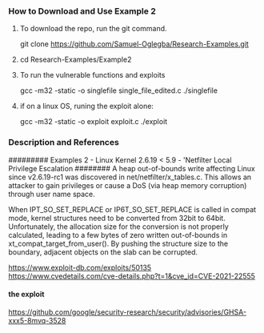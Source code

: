 ### How to Download and Use Example 2
1. To download the repo, run the git command.

   git clone https://github.com/Samuel-Oglegba/Research-Examples.git

2. cd Research-Examples/Example2

3. To run the vulnerable functions and exploits

   gcc -m32 -static -o singlefile single_file_edited.c
    ./singlefile

4. if on a linux OS, runing the exploit alone:

    gcc -m32 -static -o exploit exploit.c
     ./exploit


### Description and References 
######### Examples 2 - Linux Kernel 2.6.19 < 5.9 - 'Netfilter Local Privilege Escalation ########
A heap out-of-bounds write affecting Linux since v2.6.19-rc1 was discovered in net/netfilter/x_tables.c. This allows an attacker to gain privileges or cause a DoS (via heap memory corruption) through user name space.

When IPT_SO_SET_REPLACE or IP6T_SO_SET_REPLACE is called in compat mode, kernel structures need to be converted from 32bit to 64bit. Unfortunately, the allocation size for the conversion is not properly calculated, leading to a few bytes of zero written out-of-bounds in xt_compat_target_from_user(). By pushing the structure size to the boundary, adjacent objects on the slab can be corrupted.

https://www.exploit-db.com/exploits/50135
https://www.cvedetails.com/cve-details.php?t=1&cve_id=CVE-2021-22555

#### the exploit ####
https://github.com/google/security-research/security/advisories/GHSA-xxx5-8mvq-3528


